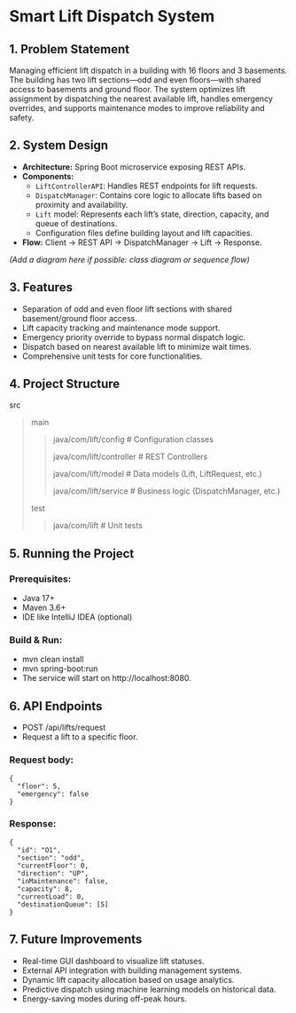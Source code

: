 # Smart Lift Dispatch System

## 1. Problem Statement
Managing efficient lift dispatch in a building with 16 floors and 3 basements. The building has two lift sections—odd and even floors—with shared access to basements and ground floor. The system optimizes lift assignment by dispatching the nearest available lift, handles emergency overrides, and supports maintenance modes to improve reliability and safety.

## 2. System Design
- **Architecture:** Spring Boot microservice exposing REST APIs.
- **Components:**
  - `LiftControllerAPI`: Handles REST endpoints for lift requests.
  - `DispatchManager`: Contains core logic to allocate lifts based on proximity and availability.
  - `Lift` model: Represents each lift’s state, direction, capacity, and queue of destinations.
  - Configuration files define building layout and lift capacities.
- **Flow:** Client → REST API → DispatchManager → Lift → Response.

*(Add a diagram here if possible: class diagram or sequence flow)*

## 3. Features
- Separation of odd and even floor lift sections with shared basement/ground floor access.
- Lift capacity tracking and maintenance mode support.
- Emergency priority override to bypass normal dispatch logic.
- Dispatch based on nearest available lift to minimize wait times.
- Comprehensive unit tests for core functionalities.

## 4. Project Structure
src
>main
>> java/com/lift/config # Configuration classes
>>>
>> java/com/lift/controller # REST Controllers
>>>
>> java/com/lift/model # Data models (Lift, LiftRequest, etc.)
>>>
>> java/com/lift/service # Business logic (DispatchManager, etc.)
>>>
>test
>>>
>> java/com/lift # Unit tests

## 5. Running the Project

### Prerequisites:
- Java 17+
- Maven 3.6+
- IDE like IntelliJ IDEA (optional)

### Build & Run:
- mvn clean install
- mvn spring-boot:run
- The service will start on http://localhost:8080.

## 6. API Endpoints
- POST /api/lifts/request
- Request a lift to a specific floor.

### Request body:
    {
      "floor": 5,
      "emergency": false
    }

### Response:
    {
      "id": "O1",
      "section": "odd",
      "currentFloor": 0,
      "direction": "UP",
      "inMaintenance": false,
      "capacity": 8,
      "currentLoad": 0,
      "destinationQueue": [5]
    }

## 7. Future Improvements
- Real-time GUI dashboard to visualize lift statuses.
- External API integration with building management systems.
- Dynamic lift capacity allocation based on usage analytics.
- Predictive dispatch using machine learning models on historical data.
- Energy-saving modes during off-peak hours.

